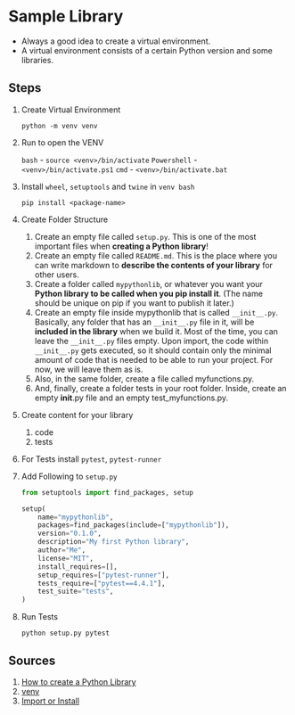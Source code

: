 # Sample Library

- Always a good idea to create a virtual environment.
- A virtual environment consists of a certain Python version and some libraries.

## Steps

1. Create Virtual Environment

   `python -m venv venv`

2. Run to open the VENV

   `bash` - `source <venv>/bin/activate`
   `Powershell` - `<venv>/bin/activate.ps1`
   `cmd` - `<venv>/bin/activate.bat`

3. Install `wheel`, `setuptools` and `twine` in `venv bash`

   `pip install <package-name>`

4. Create Folder Structure
   1. Create an empty file called `setup.py`. This is one of the most important files when **creating a Python library**!
   2. Create an empty file called `README.md`. This is the place where you can write markdown to **describe the contents of your library** for other users.
   3. Create a folder called `mypythonlib`, or whatever you want your **Python library to be called when you pip install it**. (The name should be unique on pip if you want to publish it later.)
   4. Create an empty file inside mypythonlib that is called `__init__.py`. Basically, any folder that has an `__init__.py` file in it, will be **included in the library** when we build it. Most of the time, you can leave the `__init__.py` files empty. Upon import, the code within `__init__.py` gets executed, so it should contain only the minimal amount of code that is needed to be able to run your project. For now, we will leave them as is.
   5. Also, in the same folder, create a file called myfunctions.py.
   6. And, finally, create a folder tests in your root folder. Inside, create an empty __init__.py file and an empty test_myfunctions.py.
5. Create content for your library
   1. code
   2. tests
6. For Tests install `pytest`, `pytest-runner`
7. Add Following to `setup.py`

    ```python
    from setuptools import find_packages, setup

    setup(
        name="mypythonlib",
        packages=find_packages(include=["mypythonlib"]),
        version="0.1.0",
        description="My first Python library",
        author="Me",
        license="MIT",
        install_requires=[],
        setup_requires=["pytest-runner"],
        tests_require=["pytest==4.4.1"],
        test_suite="tests",
    )
    ```

8. Run Tests

    `python setup.py pytest`

## Sources

1. [How to create a Python Library](https://medium.com/analytics-vidhya/how-to-create-a-python-library-7d5aea80cc3f)
2. [venv](https://docs.python.org/3/library/venv.html)
3. [Import or Install](https://stackoverflow.com/questions/4527554/check-if-module-exists-if-not-install-it)
